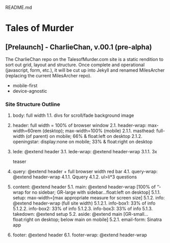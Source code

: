 README.md

# Tales of Murder 
## [Prelaunch] - CharlieChan, v.00.1 (pre-alpha)

The CharlieChan repo on the TalesofMurder.com site is a static rendition to sort out grid, layout and structure. Once complete and operational (javascript, form, etc.), it will be cut up into Jekyll and renamed MilesArcher (replacing the current MilesArcher repo).

* mobile-first
* device-agnostic

### Site Structure Outline

1.  body: full width
1.1.  divs for scroll/fade background image

2.  header: full width = 100% of browser window
2.1.  header-wrap: max-width=60rem (desktop); max-width=100% (mobile)
2.1.1.  masthead: full-width (of parent) on mobile; 66% & float:left on desktop
2.1.2.  openingstar: display:none on mobile; 33% & float:right on desktop

3.  lede: @extend header
3.1.  lede-wrap: @extend header-wrap
3.1.1.  3x <p> teaser

4.  query: @extend header + full browser width red bar
4.1.  query-wrap: @extend header-wrap
4.1.1.  Qquery
4.1.2.  ul>li*3 questions

5.  content: @extend header
5.1.  main: @extend header-wrap [100% of ‘’-wrap for no sidebar; GR-large with sidebar…float:left on desktop]
5.1.1.  setup: max-width=[max appropriate measure for screen size]
5.1.2.  info: @extend header-wrap (full site width)
5.1.2.1.  info-box1: 33% of info
5.1.2.2.  info-box2: 33% of info
5.1.2.3.  info-box3: 33% of info
5.1.3.  takedown: @extend setup
5.2.  aside: @extend main [GR-small…float:right on desktop; below main on mobile]
5.2.1.  email-form: Sinatra app

6.  footer: @extend header
6.1.  footer-wrap: @extend header-wrap
